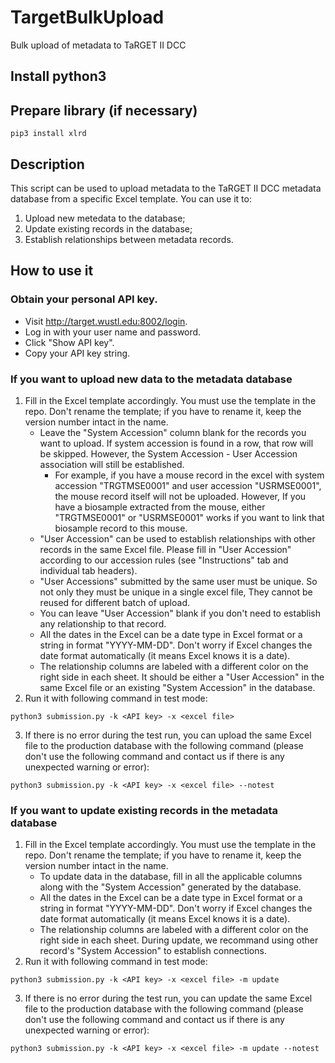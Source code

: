 # TargetBulkUpload
Bulk upload of metadata to TaRGET II DCC

## Install python3

## Prepare library (if necessary)
```
pip3 install xlrd
```

## Description
This script can be used to upload metadata to the TaRGET II DCC metadata database from a specific Excel template. 
You can use it to:
1. Upload new metedata to the database;
2. Update existing records in the database;
3. Establish relationships between metadata records.

## How to use it

### Obtain your personal API key.
* Visit http://target.wustl.edu:8002/login.
* Log in with your user name and password.
* Click "Show API key".
* Copy your API key string.
	
### If you want to upload new data to the metadata database
1. Fill in the Excel template accordingly. You must use the template in the repo. Don't rename the template; if you have to rename it, keep the version number intact in the name.
	* Leave the "System Accession" column blank for the records you want to upload. If system accession is found in a row, that row will be skipped. However, the System Accession - User Accession association will still be established. 
		* For example, if you have a mouse record in the excel with system accession "TRGTMSE0001" and user accession "USRMSE0001", the mouse record itself will not be uploaded. However, If you have a biosample extracted from the mouse, either "TRGTMSE0001" or "USRMSE0001" works if you want to link that biosample record to this mouse.
	* "User Accession" can be used to establish relationships with other records in the same Excel file. Please fill in "User Accession" according to our accession rules (see "Instructions" tab and individual tab headers).
	* "User Accessions" submitted by the same user must be unique. So not only they must be unique in a single excel file, They cannot be reused for different batch of upload.
	* You can leave "User Accession" blank if you don't need to establish any relationship to that record.
	* All the dates in the Excel can be a date type in Excel format or a string in format "YYYY-MM-DD". Don't worry if Excel changes the date format automatically (it means Excel knows it is a date).
	* The relationship columns are labeled with a different color on the right side in each sheet. It should be either a "User Accession" in the same Excel file or an existing "System Accession" in the database.
2. Run it with following command in test mode:
```
python3 submission.py -k <API key> -x <excel file>
```
3. If there is no error during the test run, you can upload the same Excel file to the production database with the following command (please don't use the following command and contact us if there is any unexpected warning or error):
```
python3 submission.py -k <API key> -x <excel file> --notest
```

### If you want to update existing records in the metadata database
1. Fill in the Excel template accordingly. You must use the template in the repo. Don't rename the template; if you have to rename it, keep the version number intact in the name.
	* To update data in the database, fill in all the applicable columns along with the "System Accession" generated by the database.
	* All the dates in the Excel can be a date type in Excel format or a string in format "YYYY-MM-DD". Don't worry if Excel changes the date format automatically (it means Excel knows it is a date).
	* The relationship columns are labeled with a different color on the right side in each sheet. During update, we recommand using other record's "System Accession" to establish connections.
2. Run it with following command in test mode:
```
python3 submission.py -k <API key> -x <excel file> -m update
```
3. If there is no error during the test run, you can update the same Excel file to the production database with the following command (please don't use the following command and contact us if there is any unexpected warning or error):
```
python3 submission.py -k <API key> -x <excel file> -m update --notest
```
